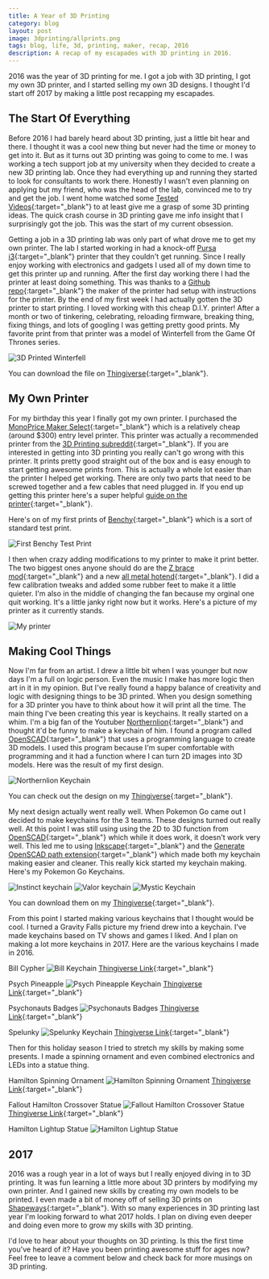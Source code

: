 ```yaml
---
title: A Year of 3D Printing
category: blog
layout: post
image: 3dprinting/allprints.png
tags: blog, life, 3d, printing, maker, recap, 2016
description: A recap of my escapades with 3D printing in 2016.
---
```


2016 was the year of 3D printing for me. I got a job with 3D printing, I got my own 3D printer, and I started selling my own 3D designs. I thought I'd start off 2017 by making a little post recapping my escapades.

## The Start Of Everything

Before 2016 I had barely heard about 3D printing, just a little bit hear and there. I thought it was a cool new thing but never had the time or money to get into it. But as it turns out 3D printing was going to come to me. I was working a tech support job at my university when they decided to create a new 3D printing lab. Once they had everything up and running they started to look for consultants to work there. Honestly I wasn't even planning on applying but my friend, who was the head of the lab, convinced me to try and get the job. I went home watched some [Tested Videos]{:target="_blank"} to at least give me a grasp of some 3D printing ideas. The quick crash course in 3D printing gave me info insight that I surprisingly got the job. This was the start of my current obsession.

Getting a job in a 3D printing lab was only part of what drove me to get my own printer. The lab I started working in had a knock-off [Pursa i3]{:target="_blank"} printer that they couldn't get running. Since I really enjoy working with electronics and gadgets I used all of my down time to get this printer up and running. After the first day working there I had the printer at least doing something. This was thanks to a [Github repo]{:target="_blank"} the maker of the printer had setup with instructions for the printer.
By the end of my first week I had actually gotten the 3D printer to start printing. I loved working with this cheap D.I.Y. printer! After a month or two of tinkering, celebrating, reloading firmware, breaking thing, fixing things, and lots of googling I was getting pretty good prints. My favorite print from that printer was a model of Winterfell from the Game Of Thrones series.

![3D Printed Winterfell][WinterfellPrint]


You can download the file on [Thingiverse][WinterfellLink]{:target="_blank"}.

## My Own Printer

For my birthday this year I finally got my own printer. I purchased the [MonoPrice Maker Select]{:target="_blank"} which is a relatively cheap (around $300) entry level printer. This printer was actually a recommended printer from the [3D Printing subreddit]{:target="_blank"}. If you are interested in getting into 3D printing you really can't go wrong with this printer. It prints pretty good straight out of the box and is easy enough to start getting awesome prints from. This is actually a whole lot easier than the printer I helped get working. There are only two parts that need to be screwed together and a few cables that need plugged in. If you end up getting this printer here's a super helpful [guide on the printer]{:target="_blank"}.

Here's on of my first prints of [Benchy][BenchyLink]{:target="_blank"} which is a sort of standard test print.

![First Benchy Test Print][Benchy Picture]

I then when crazy adding modifications to my printer to make it print better. The two biggest ones anyone should do are the [Z brace mod]{:target="_blank"} and a new [all metal hotend]{:target="_blank"}. I did a few calibration tweaks and added some rubber feet to make it a little quieter. I'm also in the middle of changing the fan because my orginal one quit working. It's a little janky right now but it works. Here's a picture of my printer as it currently stands.

![My printer][my printer]

## Making Cool Things

Now I'm far from an artist. I drew a little bit when I was younger but now days I'm a full on logic person. Even the music I make has more logic then art in it in my opinion. But I've really found a happy balance of creativity and logic with designing things to be 3D printed. When you design something for a 3D printer you have to think about how it will print all the time. The main thing I've been creating this year is keychains. It really started on a whim. I'm a big fan of the Youtuber [Northernlion]{:target="_blank"} and thought it'd be funny to make a keychain of him. I found a program called [OpenSCAD]{:target="_blank"} that uses a programming language to create 3D models. I used this program because I'm super comfortable with programming and it had a function where I can turn 2D images into 3D models. Here was the result of my first design.

![Northernlion Keychain][Northernlion Keychain]

You can check out the design on my [Thingiverse][NL Thingiverse]{:target="_blank"}.

My next design actually went really well. When Pokemon Go came out I decided to make keychains for the 3 teams. These designs turned out really well. At this point I was still using using the 2D to 3D function from [OpenSCAD]{:target="_blank"} which while it does work, it doesn't work very well. This led me to using [Inkscape]{:target="_blank"} and the [Generate OpenSCAD path extension]{:target="_blank"} which made both my keychain making easier and cleaner. This really kick started my keychain making. Here's my Pokemon Go Keychains.

![Instinct keychain][Instinct Keychain]
![Valor keychain][Valor Keychain]
![Mystic Keychain][Mystic Keychain]

You can download them on my [Thingiverse][Pokemon Go Keychain Link]{:target="_blank"}.

From this point I started making various keychains that I thought would be cool. I turned a Gravity Falls picture my friend drew into a keychain. I've made keychains based on TV shows and games I liked. And I plan on making a lot more keychains in 2017. Here are the various keychains I made in 2016.

Bill Cypher
![Bill Keychain][Bill KeyChain]
[Thingiverse Link][Bill Thingiverse]{:target="_blank"}

Psych Pineapple
![Psych Pineapple Keychain][Psych Keychain]
[Thingiverse Link][Psych Thingiverse]{:target="_blank"}

Psychonauts Badges
![Psychonauts Badges][Psychonauts Badges]
[Thingiverse Link][Psychonauts Thingiverse]{:target="_blank"}

Spelunky
![Spelunky Keychain][Spelunky Keychain]
[Thingiverse Link][Spelunky Thingiverse]{:target="_blank"}

Then for this holiday season I tried to stretch my skills by making some presents. I made a spinning ornament and even combined electronics and LEDs into a statue thing.

Hamilton Spinning Ornament
![Hamilton Spinning Ornament][Ham ornament]
[Thingiverse Link][Ham Ornament Thingiverse]{:target="_blank"}

Fallout Hamilton Crossover Statue
![Fallout Hamilton Crossover Statue][Fallout statue]
[Thingiverse Link][Fallout Thingiverse]{:target="_blank"}

Hamilton Lightup Statue
![Hamilton Lightup Statue][Ham Statue]

## 2017

2016 was a rough year in a lot of ways but I really enjoyed diving in to 3D printing. It was fun learning a little more about 3D printers by modifying my own printer. And I gained new skills by creating my own models to be printed. I even made a bit of money off of selling 3D prints on [Shapeways]{:target="_blank"}. With so many experiences in 3D printing last year I'm looking forward to what 2017 holds. I plan on diving even deeper and doing even more to grow my skills with 3D printing. 

I'd love to hear about your thoughts on 3D printing. Is this the first time you've heard of it? Have you been printing awesome stuff for ages now? Feel free to leave a comment below and check back for more musings on 3D printing.

[Tested Videos]: https://www.youtube.com/watch?v=b0U6LgmB0j4 
[Pursa i3]: http://www.prusa3d.com
[Github repo]: https://github.com/garynmckinney/3DPrinter
[WinterfellLink]: http://www.thingiverse.com/thing:39680
[WinterfellPrint]: {{site.baseurl}}/assets/3dprinting/winterfell.jpg
[Monoprice Maker Select]: http://www.monoprice.com/product?p_id=13860
[3D Printing subreddit]: https://www.reddit.com/r/3Dprinting/
[guide on the printer]: http://3dprinterwiki.info/wiki/wanhao-duplicator-i3/
[BenchyLink]: http://www.3dbenchy.com
[Benchy Picture]: {{site.baseurl}}/assets/3dprinting/benchy.jpg
[Z brace mod]: http://www.thingiverse.com/thing:921948
[all metal hotend]: http://www.micro-swiss.com/product-page/29551477-6081-c30f-04fe-cece31e3ba6f
[my printer]: {{site.baseurl}}/assets/3dprinting/myprinter.png
[Northernlion]: https://www.youtube.com/user/Northernlion
[OpenSCAD]: http://www.openscad.org
[Northernlion Keychain]: {{site.baseurl}}/assets/3dprinting/nlKeychain.png
[NL Thingiverse]: http://www.thingiverse.com/thing:1591913
[Inkscape]: https://inkscape.org/en/
[Generate OpenSCAD path extension]: http://www.thingiverse.com/thing:25036
[Instinct Keychain]: {{site.baseurl}}/assets/3dprinting/instinctKeychain.png
[Valor Keychain]: {{site.baseurl}}/assets/3dprinting/valorKeychain.png
[Mystic Keychain]: {{site.baseurl}}/assets/3dprinting/mysticKeychain.png
[Pokemon Go Keychain Link]: http://www.thingiverse.com/cxsquared/collections/pokemon-go-keychains
[Bill KeyChain]: {{site.baseurl}}/assets/3dprinting/billKeychain.jpg
[Bill Thingiverse]: http://www.thingiverse.com/thing:1738493
[Psych Keychain]: {{site.baseurl}}/assets/3dprinting/psychKeychain.jpg
[Psych Thingiverse]: http://www.thingiverse.com/thing:1649355
[Psychonauts Badges]: {{site.baseurl}}/assets/3dprinting/psychonautsBadges.jpg
[Psychonauts Thingiverse]: http://www.thingiverse.com/thing:1940017
[Spelunky Keychain]: {{site.baseurl}}/assets/3dprinting/spelunkyKeychain.png
[Spelunky Thingiverse]: http://www.thingiverse.com/thing:1976613
[Ham ornament]: {{site.baseurl}}/assets/3dprinting/hamOrnament.png
[Ham Ornament Thingiverse]: http://www.thingiverse.com/thing:1935739
[Fallout statue]: {{site.baseurl}}/assets/3dprinting/falloutStatue.png
[Fallout Thingiverse]: http://www.thingiverse.com/thing:1976702
[Ham Statue]: {{site.baseurl}}/assets/3dprinting/hamStatueFull.png
[Shapeways]: http://www.shapeways.com/shops/nerdy-knickknacks

